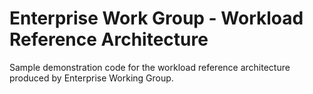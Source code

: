 # Enterprise Work Group - Workload Reference Architecture
Sample demonstration code for the workload reference architecture produced by Enterprise Working Group.
